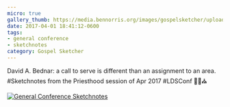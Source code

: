 ```yaml
---
micro: true
gallery_thumb: https://media.bennorris.org/images/gospelsketcher/uploads/2018/cda98ff70b.jpg
date: 2017-04-01 18:41:12-0600
tags:
- general conference
- sketchnotes
category: Gospel Sketcher
---
```


David A. Bednar: a call to serve is different than an assignment to an area. #Sketchnotes from the Priesthood session of Apr 2017 #LDSConf ✍🏼⛪️

[![General Conference Sketchnotes](https://media.bennorris.org/images/gospelsketcher/uploads/2018/cda98ff70b.jpg)](https://media.bennorris.org/images/gospelsketcher/uploads/2018/cda98ff70b.jpg)

